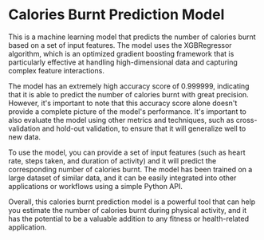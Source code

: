 # Calories Burnt Prediction Model
This is a machine learning model that predicts the number of calories burnt based on a set of input features. The model uses the XGBRegressor algorithm, which is an optimized gradient boosting framework that is particularly effective at handling high-dimensional data and capturing complex feature interactions.

The model has an extremely high accuracy score of 0.999999, indicating that it is able to predict the number of calories burnt with great precision. However, it's important to note that this accuracy score alone doesn't provide a complete picture of the model's performance. It's important to also evaluate the model using other metrics and techniques, such as cross-validation and hold-out validation, to ensure that it will generalize well to new data.

To use the model, you can provide a set of input features (such as heart rate, steps taken, and duration of activity) and it will predict the corresponding number of calories burnt. The model has been trained on a large dataset of similar data, and it can be easily integrated into other applications or workflows using a simple Python API.

Overall, this calories burnt prediction model is a powerful tool that can help you estimate the number of calories burnt during physical activity, and it has the potential to be a valuable addition to any fitness or health-related application.
